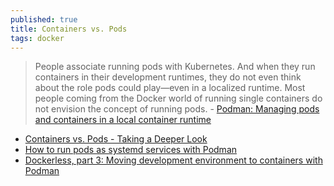 ```yaml
---
published: true
title: Containers vs. Pods
tags: docker
---
```

> People associate running pods with Kubernetes. And when they run containers in their development runtimes, they do not even think about the role pods could play—even in a localized runtime.  Most people coming from the Docker world of running single containers do not envision the concept of running pods. - [Podman: Managing pods and containers in a local container runtime](https://developers.redhat.com/blog/2019/01/15/podman-managing-containers-pods#)

- [Containers vs. Pods - Taking a Deeper Look](https://iximiuz.com/en/posts/containers-vs-pods/)
- [How to run pods as systemd services with Podman](https://www.redhat.com/sysadmin/podman-run-pods-systemd-services)
- [Dockerless, part 3: Moving development environment to containers with Podman ](https://mkdev.me/posts/dockerless-part-3-moving-development-environment-to-containers-with-podman)
